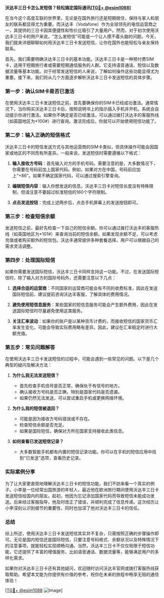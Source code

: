 **沃达丰三日卡怎么发短信？轻松搞定国际通讯[[TG💪+ @esim1088](https://t.me/s/esim1088)]**

在当今这个高度互联的世界里，无论是在国外旅行还是短期居住，保持与家人和朋友的联系都显得尤为重要。而沃达丰（Vodafone）作为全球领先的电信运营商之一，其提供的三日卡因其便捷性和性价比吸引了大量用户。然而，对于初次使用沃达丰三日卡的用户来说，“怎么发短信”可能是一个让人摸不着头脑的问题。今天，我们就来详细聊聊如何用沃达丰三日卡发送短信，让你在国外也能轻松与亲友保持联系。

首先，我们需要明确沃达丰三日卡的基本功能。沃达丰三日卡是一种预付费SIM卡，适用于短期旅行者或需要短期通信服务的人群。它支持语音通话、短信以及数据流量等基本功能。对于经常发送短信的人来说，了解如何操作这些功能显得尤为重要。接下来，我们将从几个方面逐步解析沃达丰三日卡发送短信的具体步骤。

### 第一步：确认SIM卡是否已激活

在使用沃达丰三日卡发送短信之前，首先要确保你的SIM卡已经成功激活。通常情况下，当你购买沃达丰三日卡后，按照说明书上的指示插入手机并开机，系统会自动提示你进行激活。如果你不确定是否已经激活，可以通过拨打沃达丰的客服热线（如英国地区为*100#）进行查询。激活完成后，你就可以开始使用短信功能了。

### 第二步：输入正确的短信格式

沃达丰三日卡的短信发送方式与其他运营商的SIM卡类似，但具体操作可能会因国家或地区的不同而有所差异。一般来说，发送短信时需要遵循以下格式：

1. **输入接收方号码**：首先输入对方的手机号码。需要注意的是，大多数情况下，你需要在号码前加上国家代码。例如，如果对方在中国，号码前应加上“+86”。如果不确定国家代码，可以通过搜索引擎查询。
   
2. **编辑短信内容**：输入你想发送的信息。沃达丰三日卡对短信长度没有特殊限制，但请注意不要超过标准短信的160个字符限制。

3. **点击发送按钮**：完成上述两步后，点击手机屏幕上的发送按钮即可。

### 第三步：检查短信余额

发送短信之前，最好先检查一下自己的短信余额。你可以通过拨打沃达丰的客服热线（如英国地区为*101#）来查询当前的短信余额。如果发现余额不足，可以考虑充值或者购买额外的短信包。沃达丰通常提供多种套餐选择，用户可以根据自己的需求灵活调整。

### 第四步：处理国际短信

如果你需要发送国际短信，沃达丰三日卡同样支持这一功能。不过，在发送国际短信时，除了输入对方的国际号码外，还需要注意以下几点：

1. **选择合适的运营商**：不同国家的运营商可能会有不同的收费标准，因此在发送国际短信前，建议提前咨询沃达丰客服，了解具体的费用情况。

2. **避免使用短信息服务**：某些国家的短信息服务可能会产生额外费用，因此在发送国际短信时尽量避免使用这类服务。

3. **关注汇率波动**：如果你的账户是以某种货币计费的，而接收短信的国家货币汇率发生变化，可能会导致实际费用略有差异。因此，建议在汇率稳定时进行大额充值。

### 第五步：常见问题解答

在使用沃达丰三日卡发送短信的过程中，可能会遇到一些常见的问题。以下是几个典型的疑问及解决方法：

1. **为什么我无法发送短信？**
   - 首先检查手机信号是否正常，确保处于有信号的地方。
   - 确认接收方号码是否正确，特别是国家代码是否遗漏。
   - 如果仍然无法发送，可以尝试重启手机或更换网络环境。

2. **为什么我的短信被退回？**
   - 可能是因为接收方号码错误或不存在。
   - 检查短信余额是否充足。
   - 如果是国际短信，确保对方所在国家支持接收此类信息。

3. **如何查看已发送短信记录？**
   - 大多数智能手机都有内置的短信记录功能。你可以在手机的短信应用中找到“已发送”选项，查看历史记录。

### 实际案例分享

为了让大家更直观地理解沃达丰三日卡的短信功能，我们不妨来看一个真实的例子。小李是一位经常出国旅游的年轻人，最近他在欧洲旅行期间使用沃达丰三日卡发送短信给国内的朋友。起初，他因为忘记添加国家代码而导致短信未能成功发送。后来经过客服指导，他及时改正了错误，并顺利完成了信息传递。这次经历让小李深刻认识到细节的重要性，同时也加深了他对沃达丰三日卡的信任。

### 总结

综上所述，使用沃达丰三日卡发送短信其实并不复杂，只需按照正确的步骤操作即可。无论是国内短信还是国际短信，只要注意号码格式、余额状况以及特殊情况下的注意事项，就能轻松实现顺畅沟通。当然，沃达丰三日卡不仅仅局限于短信功能，它还提供了丰富的增值服务，比如语音通话、数据流量等，能够满足用户的多样化需求。

如果你对沃达丰三日卡还有其他疑问，欢迎随时访问沃达丰官网或拨打客服热线获取帮助。希望本文能为你提供有价值的参考，祝你在未来的旅程中畅享无阻的通信体验！

[[TG💪+ @esim1088](https://t.me/s/esim1088) ![Image](https://i.postimg.cc/4NQfJmqS/Snipaste-2025-05-13-00-14-12.png)]